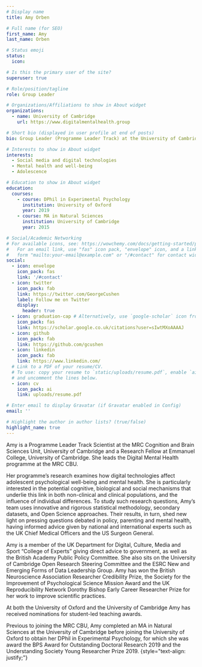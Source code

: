 ```yaml
---
# Display name
title: Amy Orben

# Full name (for SEO)
first_name: Amy
last_name: Orben

# Status emoji
status:
  icon: 

# Is this the primary user of the site?
superuser: true

# Role/position/tagline
role: Group Leader

# Organizations/Affiliations to show in About widget
organizations:
  - name: University of Cambridge
    url: https://www.digitalmentalhealth.group

# Short bio (displayed in user profile at end of posts)
bio: Group Leader (Programme Leader Track) at the University of Cambridge MRC Cognition and Brain Sciences Unit

# Interests to show in About widget
interests:
  - Social media and digital technologies
  - Mental health and well-being
  - Adolescence

# Education to show in About widget
education:
  courses:
    - course: DPhil in Experimental Psychology
      institution: University of Oxford
      year: 2019
    - course: MA in Natural Sciences
      institution: University of Cambridge
      year: 2015

# Social/Academic Networking
# For available icons, see: https://wowchemy.com/docs/getting-started/page-builder/#icons
#   For an email link, use "fas" icon pack, "envelope" icon, and a link in the
#   form "mailto:your-email@example.com" or "/#contact" for contact widget.
social:
  - icon: envelope
    icon_pack: fas
    link: '/#contact'
  - icon: twitter
    icon_pack: fab
    link: https://twitter.com/GeorgeCushen
    label: Follow me on Twitter
    display:
      header: true
  - icon: graduation-cap # Alternatively, use `google-scholar` icon from `ai` icon pack
    icon_pack: fas
    link: https://scholar.google.co.uk/citations?user=sIwtMXoAAAAJ
  - icon: github
    icon_pack: fab
    link: https://github.com/gcushen
  - icon: linkedin
    icon_pack: fab
    link: https://www.linkedin.com/
  # Link to a PDF of your resume/CV.
  # To use: copy your resume to `static/uploads/resume.pdf`, enable `ai` icons in `params.yaml`,
  # and uncomment the lines below.
  - icon: cv
    icon_pack: ai
    link: uploads/resume.pdf

# Enter email to display Gravatar (if Gravatar enabled in Config)
email: ''

# Highlight the author in author lists? (true/false)
highlight_name: true
---
```


Amy is a Programme Leader Track Scientist at the MRC Cognition and Brain Sciences Unit, University of Cambridge and a Research Fellow at Emmanuel College, University of Cambridge. She leads the Digital Mental Health programme at the MRC CBU.

Her programme’s research examines how digital technologies affect adolescent psychological well-being and mental health. She is particularly interested in the potential cognitive, biological and social mechanisms that underlie this link in both non-clinical and clinical populations, and the influence of individual differences. To study such research questions, Amy’s team uses innovative and rigorous statistical methodology, secondary datasets, and Open Science approaches. Their results, in turn, shed new light on pressing questions debated in policy, parenting and mental health, having informed advice given by national and international experts such as the UK Chief Medical Officers and the US Surgeon General.

Amy is a member of the UK Department for Digital, Culture, Media and Sport “College of Experts” giving direct advice to government, as well as the British Academy Public Policy Committee. She also sits on the University of Cambridge Open Research Steering Committee and the ESRC New and Emerging Forms of Data Leadership Group. Amy has won the British Neuroscience Association Researcher Credibility Prize, the Society for the Improvement of Psychological Science Mission Award and the UK Reproducibility Network Dorothy Bishop Early Career Researcher Prize for her work to improve scientific practices.

At both the University of Oxford and the University of Cambridge Amy has received nominations for student-led teaching awards.

Previous to joining the MRC CBU, Amy completed an MA in Natural Sciences at the University of Cambridge before joining the University of Oxford to obtain her DPhil in Experimental Psychology, for which she was award the BPS Award for Outstanding Doctoral Research 2019 and the Understanding Society Young Researcher Prize 2019.
{style="text-align: justify;"}
